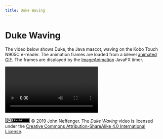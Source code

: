 ```yaml
---
title: Duke Waving
---
```


# Duke Waving

The video below shows Duke, the Java mascot, waving on the Kobo Touch N905C e-reader. The animation frames are loaded from a bilevel [animated GIF](https://github.com/jgneff/gif-duke). The frames are displayed by the [ImageAnimation](https://github.com/jgneff/epd-javafx/src/org/status6/epd/javafx/ImageAnimation.java) JavaFX timer.

<video src="videos/duke-2019-03-22.webm" controls>
<p><em>To watch the video, your browser must support the WebM format with VP9 encoding.</em></p>
</video>

[![CC BY-SA 4.0](images/by-sa.png)](http://creativecommons.org/licenses/by-sa/4.0/) © 2019 John Neffenger. The *Duke Waving* video is licensed under the [Creative Commons Attribution-ShareAlike 4.0 International License](http://creativecommons.org/licenses/by-sa/4.0/).
